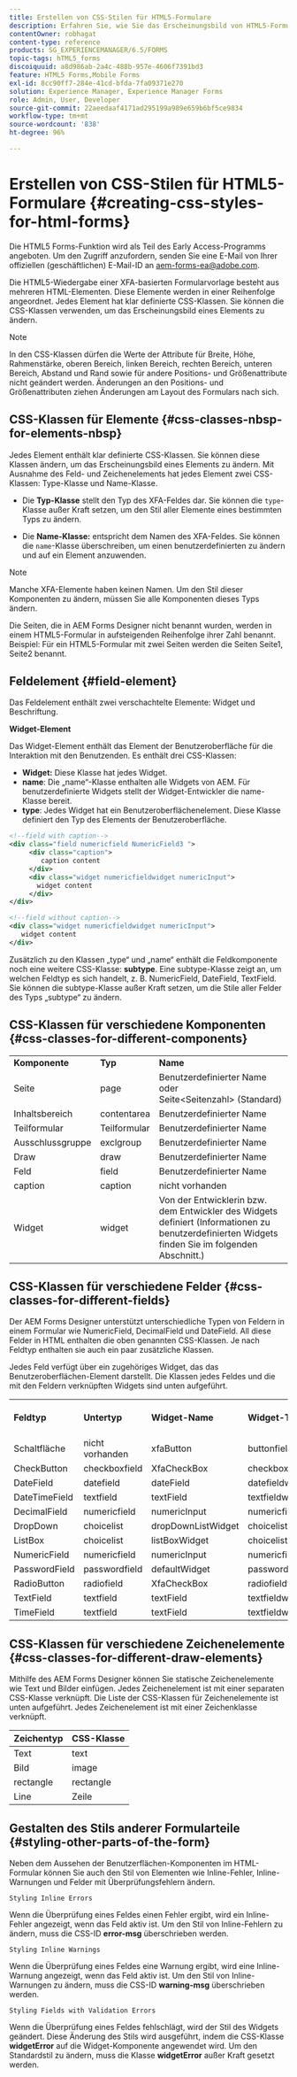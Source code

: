 ```yaml
---
title: Erstellen von CSS-Stilen für HTML5-Formulare
description: Erfahren Sie, wie Sie das Erscheinungsbild von HTML5-Formularen ändern, indem Sie die CSS-Klasse ändern, die mit dem HTML-Formularelement verknüpft ist.
contentOwner: robhagat
content-type: reference
products: SG_EXPERIENCEMANAGER/6.5/FORMS
topic-tags: hTML5_forms
discoiquuid: a8d986ab-2a4c-488b-957e-4606f7391bd3
feature: HTML5 Forms,Mobile Forms
exl-id: 8cc90ff7-284e-41cd-bfda-7fa09371e270
solution: Experience Manager, Experience Manager Forms
role: Admin, User, Developer
source-git-commit: 22aeedaaf4171ad295199a989e659b6bf5ce9834
workflow-type: tm+mt
source-wordcount: '838'
ht-degree: 96%

---
```


# Erstellen von CSS-Stilen für HTML5-Formulare {#creating-css-styles-for-html-forms}

<span class="preview"> Die HTML5 Forms-Funktion wird als Teil des Early Access-Programms angeboten. Um den Zugriff anzufordern, senden Sie eine E-Mail von Ihrer offiziellen (geschäftlichen) E-Mail-ID an aem-forms-ea@adobe.com.
</span>

Die HTML5-Wiedergabe einer XFA-basierten Formularvorlage besteht aus mehreren HTML-Elementen. Diese Elemente werden in einer Reihenfolge angeordnet. Jedes Element hat klar definierte CSS-Klassen. Sie können die CSS-Klassen verwenden, um das Erscheinungsbild eines Elements zu ändern.

>[!NOTE]
>
>In den CSS-Klassen dürfen die Werte der Attribute für Breite, Höhe, Rahmenstärke, oberen Bereich, linken Bereich, rechten Bereich, unteren Bereich, Abstand und Rand sowie für andere Positions- und Größenattribute nicht geändert werden. Änderungen an den Positions- und Größenattributen ziehen Änderungen am Layout des Formulars nach sich.

## CSS-Klassen für Elemente {#css-classes-nbsp-for-elements-nbsp}

Jedes Element enthält klar definierte CSS-Klassen. Sie können diese Klassen ändern, um das Erscheinungsbild eines Elements zu ändern. Mit Ausnahme des Feld- und Zeichenelements hat jedes Element zwei CSS-Klassen: Type-Klasse und Name-Klasse.

* Die **Typ-Klasse** stellt den Typ des XFA-Feldes dar. Sie können die `type`-Klasse außer Kraft setzen, um den Stil aller Elemente eines bestimmten Typs zu ändern.

* Die **Name-Klasse:** entspricht dem Namen des XFA-Feldes. Sie können die `name`-Klasse überschreiben, um einen benutzerdefinierten zu ändern und auf ein Element anzuwenden.

>[!NOTE]
>
>Manche XFA-Elemente haben keinen Namen. Um den Stil dieser Komponenten zu ändern, müssen Sie alle Komponenten dieses Typs ändern.

Die Seiten, die in AEM Forms Designer nicht benannt wurden, werden in einem HTML5-Formular in aufsteigenden Reihenfolge ihrer Zahl benannt. Beispiel: Für ein HTML5-Formular mit zwei Seiten werden die Seiten Seite1, Seite2 benannt.

## Feldelement {#field-element}

Das Feldelement enthält zwei verschachtelte Elemente: Widget und Beschriftung.

**Widget-Element**

Das Widget-Element enthält das Element der Benutzeroberfläche für die Interaktion mit den Benutzenden. Es enthält drei CSS-Klassen:

* **Widget:** Diese Klasse hat jedes Widget.
* **name**: Die „name“-Klasse enthalten alle Widgets von AEM. Für benutzerdefinierte Widgets stellt der Widget-Entwickler die name-Klasse bereit.
* **type**: Jedes Widget hat ein Benutzeroberflächenelement. Diese Klasse definiert den Typ des Elements der Benutzeroberfläche.

```xml
<!--field with caption-->
<div class="field numericfield NumericField3 ">
     <div class="caption">
        caption content
     </div>
     <div class="widget numericfieldwidget numericInput">
       widget content
     </div>
</div>

<!--field without caption-->
<div class="widget numericfieldwidget numericInput">
   widget content
</div>
```

Zusätzlich zu den Klassen „type“ und „name“ enthält die Feldkomponente noch eine weitere CSS-Klasse: **subtype**. Eine subtype-Klasse zeigt an, um welchen Feldtyp es sich handelt, z. B. NumericField, DateField, TextField. Sie können die subtype-Klasse außer Kraft setzen, um die Stile aller Felder des Typs „subtype“ zu ändern.

## CSS-Klassen für verschiedene Komponenten {#css-classes-for-different-components}

<table>
 <tbody>
  <tr>
   <td><strong>Komponente</strong></td>
   <td><strong>Typ</strong></td>
   <td><strong>Name</strong></td>
  </tr>
  <tr>
   <td>Seite</td>
   <td>page</td>
   <td>Benutzerdefinierter Name<br /> oder<br /> Seite&lt;Seitenzahl&gt; (Standard)</td>
  </tr>
  <tr>
   <td>Inhaltsbereich</td>
   <td>contentarea</td>
   <td>Benutzerdefinierter Name</td>
  </tr>
  <tr>
   <td>Teilformular</td>
   <td>Teilformular</td>
   <td>Benutzerdefinierter Name</td>
  </tr>
  <tr>
   <td>Ausschlussgruppe</td>
   <td>exclgroup</td>
   <td>Benutzerdefinierter Name</td>
  </tr>
  <tr>
   <td>Draw</td>
   <td>draw</td>
   <td>Benutzerdefinierter Name</td>
  </tr>
  <tr>
   <td>Feld</td>
   <td>field</td>
   <td>Benutzerdefinierter Name</td>
  </tr>
  <tr>
   <td>caption</td>
   <td>caption</td>
   <td>nicht vorhanden</td>
  </tr>
  <tr>
   <td>Widget</td>
   <td>widget</td>
   <td>Von der Entwicklerin bzw. dem Entwickler des Widgets definiert (Informationen zu benutzerdefinierten Widgets finden Sie im folgenden Abschnitt.)</td>
  </tr>
 </tbody>
</table>

## CSS-Klassen für verschiedene Felder {#css-classes-for-different-fields}

Der AEM Forms Designer unterstützt unterschiedliche Typen von Feldern in einem Formular wie NumericField, DecimalField und DateField. All diese Felder in HTML enthalten die oben genannten CSS-Klassen. Je nach Feldtyp enthalten sie auch ein paar zusätzliche Klassen.

Jedes Feld verfügt über ein zugehöriges Widget, das das Benutzeroberflächen-Element darstellt. Die Klassen jedes Feldes und die mit den Feldern verknüpften Widgets sind unten aufgeführt.

<table>
 <tbody>
  <tr>
   <td><strong>Feldtyp</strong></td>
   <td><strong>Untertyp</strong></td>
   <td><strong>Widget-Name</strong></td>
   <td><strong>Widget-Typ</strong></td>
   <td><strong>HTML-Benutzeroberflächen-Tag</strong></td>
  </tr>
  <tr>
   <td>Schaltfläche<br type="_moz" /> </td>
   <td>nicht vorhanden</td>
   <td>xfaButton<br type="_moz" /> </td>
   <td>buttonfieldwidget<br type="_moz" /> </td>
   <td>input type=button<br type="_moz" /> </td>
  </tr>
  <tr>
   <td>CheckButton<br type="_moz" /> </td>
   <td>checkboxfield<br /> </td>
   <td>XfaCheckBox<br type="_moz" /> </td>
   <td>checkboxfieldwidget<br type="_moz" /> </td>
   <td>input type=checkbox<br type="_moz" /> </td>
  </tr>
  <tr>
   <td>DateField<br type="_moz" /> </td>
   <td>datefield<br type="_moz" /> </td>
   <td>dateField<br type="_moz" /> </td>
   <td>datefieldwidget<br type="_moz" /> </td>
   <td>inputtype = text<br type="_moz" /> </td>
  </tr>
  <tr>
   <td>DateTimeField<br type="_moz" /> </td>
   <td>textfield<br type="_moz" /> </td>
   <td>textField<br type="_moz" /> </td>
   <td>textfieldwidget</td>
   <td>inputtype = text<br type="_moz" /> </td>
  </tr>
  <tr>
   <td>DecimalField<br type="_moz" /> </td>
   <td>numericfield<br type="_moz" /> </td>
   <td>numericInput<br type="_moz" /> </td>
   <td>numericfieldwidget<br type="_moz" /> </td>
   <td>inputtype = text<br type="_moz" /> </td>
  </tr>
  <tr>
   <td>DropDown<br type="_moz" /> </td>
   <td>choicelist<br type="_moz" /> </td>
   <td>dropDownListWidget<br type="_moz" /> </td>
   <td>choicelistwidget<br type="_moz" /> </td>
   <td>auswählen</td>
  </tr>
  <tr>
   <td>ListBox<br type="_moz" /> </td>
   <td>choicelist<br type="_moz" /> </td>
   <td>listBoxWidget<br type="_moz" /> </td>
   <td>choicelistwidget<br type="_moz" /> </td>
   <td>ol</td>
  </tr>
  <tr>
   <td>NumericField<br type="_moz" /> </td>
   <td>numericfield<br type="_moz" /> </td>
   <td>numericInput<br type="_moz" /> </td>
   <td>numericfieldwidget<br type="_moz" /> </td>
   <td>inputtype = text<br type="_moz" /> </td>
  </tr>
  <tr>
   <td>PasswordField<br type="_moz" /> </td>
   <td>passwordfield<br type="_moz" /> </td>
   <td>defaultWidget<br type="_moz" /> </td>
   <td>passwordfieldwidget<br type="_moz" /> </td>
   <td>input type=password<br type="_moz" /> </td>
  </tr>
  <tr>
   <td>RadioButton<br type="_moz" /> </td>
   <td>radiofield<br type="_moz" /> </td>
   <td>XfaCheckBox<br type="_moz" /> </td>
   <td>radiofieldwidget<br type="_moz" /> </td>
   <td>input type=radio<br type="_moz" /> </td>
  </tr>
  <tr>
   <td>TextField<br type="_moz" /> </td>
   <td>textfield<br type="_moz" /> </td>
   <td>textField<br type="_moz" /> </td>
   <td>textfieldwidget<br type="_moz" /> </td>
   <td>inputtype = text<br type="_moz" /> </td>
  </tr>
  <tr>
   <td>TimeField<br type="_moz" /> </td>
   <td>textfield<br type="_moz" /> </td>
   <td>textField<br type="_moz" /> </td>
   <td>textfieldwidget<br type="_moz" /> </td>
   <td>inputtype = text<br type="_moz" /> </td>
  </tr>
 </tbody>
</table>

## CSS-Klassen für verschiedene Zeichenelemente {#css-classes-for-different-draw-elements}

Mithilfe des AEM Forms Designer können Sie statische Zeichenelemente wie Text und Bilder einfügen. Jedes Zeichenelement ist mit einer separaten CSS-Klasse verknüpft. Die Liste der CSS-Klassen für Zeichenelemente ist unten aufgeführt. Jedes Zeichenelement ist mit einer Zeichenklasse verknüpft.

| **Zeichentyp** | **CSS-Klasse** |
|---|---|
| Text | text |
| Bild | image |
| rectangle | rectangle |
| Line | Zeile |

## Gestalten des Stils anderer Formularteile {#styling-other-parts-of-the-form}

Neben dem Aussehen der Benutzerflächen-Komponenten im HTML-Formular können Sie auch den Stil von Elementen wie Inline-Fehler, Inline-Warnungen und Felder mit Überprüfungsfehlern ändern.

`Styling Inline Errors`

Wenn die Überprüfung eines Feldes einen Fehler ergibt, wird ein Inline-Fehler angezeigt, wenn das Feld aktiv ist. Um den Stil von Inline-Fehlern zu ändern, muss die CSS-ID **error-msg** überschrieben werden.

`Styling Inline Warnings`

Wenn die Überprüfung eines Feldes eine Warnung ergibt, wird eine Inline-Warnung angezeigt, wenn das Feld aktiv ist. Um den Stil von Inline-Warnungen zu ändern, muss die CSS-ID **warning-msg** überschrieben werden.

`Styling Fields with Validation Errors`

Wenn die Überprüfung eines Feldes fehlschlägt, wird der Stil des Widgets geändert. Diese Änderung des Stils wird ausgeführt, indem die CSS-Klasse **widgetError** auf die Widget-Komponente angewendet wird. Um den Standardstil zu ändern, muss die Klasse **widgetError** außer Kraft gesetzt werden.
